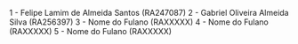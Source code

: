 1 - Felipe Lamim de Almeida Santos  (RA247087)
2 - Gabriel Oliveira Almeida Silva (RA256397)
3 - Nome do Fulano  (RAXXXXX)
4 - Nome do Fulano  (RAXXXXX)
5 - Nome do Fulano  (RAXXXXX)